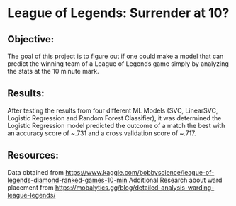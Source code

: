 # League of Legends: Surrender at 10?

## Objective:
  The goal of this project is to figure out if one could make a model that can predict the winning team of a League of Legends game simply by analyzing the stats at the 10 minute mark.
  
## Results:
  After testing the results from four different ML Models (SVC, LinearSVC, Logistic Regression and Random Forest Classifier), it was determined the Logistic Regression  model predicted the outcome of a match the best with an accuracy score of ~.731 and a cross validation score of ~.717.
  
## Resources:
  Data obtained from https://www.kaggle.com/bobbyscience/league-of-legends-diamond-ranked-games-10-min
  Additional Research about ward placement from https://mobalytics.gg/blog/detailed-analysis-warding-league-legends/
  
